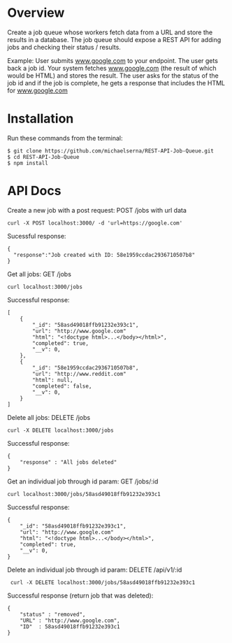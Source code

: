 Overview 
======
Create a job queue whose workers fetch data from a URL and store the results in a database.  The job queue should expose a REST API for adding jobs and checking their status / results.

Example:
User submits www.google.com to your endpoint.  The user gets back a job id. Your system fetches www.google.com (the result of which would be HTML) and stores the result.  The user asks for the status of the job id and if the job is complete, he gets a response that includes the HTML for www.google.com

Installation
=============
Run these commands from the terminal:
```
$ git clone https://github.com/michaelserna/REST-API-Job-Queue.git
$ cd REST-API-Job-Queue
$ npm install
```

# API Docs

Create a new job with a post request:
POST /jobs with url data
```
curl -X POST localhost:3000/ -d 'url=https://google.com'
```
Sucessful response:
```
{
  "response":"Job created with ID: 58e1959ccdac2936710507b8"
}

```

Get all jobs:
GET /jobs
```
curl localhost:3000/jobs
```
Successful response:
```http
[
    {
        "_id": "58asd49018ffb91232e393c1",
        "url": "http://www.google.com"
        "html": "<!doctype html>...</body></html>",
        "completed": true,
        "__v": 0,
    },
    {
        "_id": "58e1959ccdac2936710507b8",
        "url": "http://www.reddit.com"
        "html": null,
        "completed": false,
        "__v": 0,
    }
]
```
Delete all jobs:
DELETE /jobs
```
curl -X DELETE localhost:3000/jobs
```
Successful response:
```
{
    "response" : "All jobs deleted"
}
```

Get an individual job through id param:
GET /jobs/:id
```
curl localhost:3000/jobs/58asd49018ffb91232e393c1
```
Successful response:
```
{
    "_id": "58asd49018ffb91232e393c1",
    "url": "http://www.google.com"
    "html": "<!doctype html>...</body></html>",
    "completed": true,
    "__v": 0,
}
```

Delete an individual job through id param:
DELETE /api/v1/:id 
```
 curl -X DELETE localhost:3000/jobs/58asd49018ffb91232e393c1
```
Successful response (return job that was deleted):
```
{
    "status" : "removed",
    "URL" : "http://www.google.com",
    "ID"  : 58asd49018ffb91232e393c1
}
```
